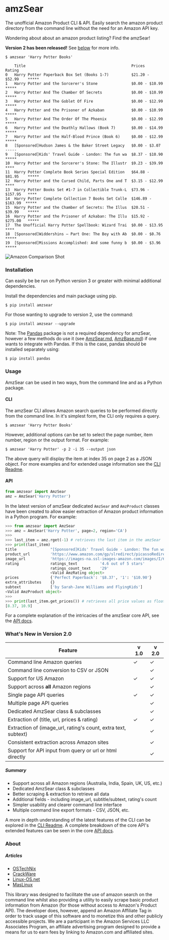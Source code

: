 # amzSear

The unofficial Amazon Product CLI & API. Easily search the amazon product directory from the command line without the need for an Amazon API key.

Wondering about about an amazon product listing? Find the amzSear!

__Version 2 has been released!__ See [below](#whats-new) for more info.


```
$ amzsear 'Harry Potter Books'
```


```
    Title                                               Prices             Rating
0   Harry Potter Paperback Box Set (Books 1-7)          $21.20 - $52.99    *****
1   Harry Potter and the Sorcerer's Stone               $0.00 - $10.99     *****
2   Harry Potter And The Chamber Of Secrets             $0.00 - $10.99     *****
3   Harry Potter And The Goblet Of Fire                 $0.00 - $12.99     *****
4   Harry Potter and the Prisoner of Azkaban            $0.00 - $10.99     *****
5   Harry Potter And The Order Of The Phoenix           $0.00 - $12.99     *****
6   Harry Potter and the Deathly Hallows (Book 7)       $0.00 - $14.99     *****
7   Harry Potter and the Half-Blood Prince (Book 6)     $0.00 - $12.99     *****
8   [Sponsored]Hudson James & the Baker Street Legacy   $0.00 - $3.07      -----
9   [Sponsored]Kids' Travel Guide - London: The fun wa  $8.37 - $10.90     *****
10  Harry Potter and the Sorcerer's Stone: The Illustr  $9.23 - $39.99     ****
11  Harry Potter Complete Book Series Special Edition   $64.88 - $81.95    *****
12  Harry Potter and the Cursed Child, Parts One and T  $3.15 - $12.99     ****
13  Harry Potter Books Set #1-7 in Collectible Trunk-L  $73.96 - $157.95   ****
14  Harry Potter Complete Collection 7 Books Set Colle  $146.89 - $163.99  *****
15  Harry Potter and the Chamber of Secrets: The Illus  $20.51 - $39.99    *****
16  Harry Potter and the Prisoner of Azkaban: The Illu  $15.92 - $275.00   *****
17  The Unofficial Harry Potter Spellbook: Wizard Trai  $0.00 - $13.95     ****
18  [Sponsored]Widdershins – Part One: The Boy with Ab  $0.00 - $0.76      *****
19  [Sponsored]Missions Accomplished: And some funny b  $0.00 - $3.96      *****
```

![Amazon Comparison Shot](amazon_screenshot.png)

<a name="installation"></a>
### Installation

Can easily be be run on Python version 3 or greater with minimal additional dependencies.

Install the dependencies and main package using pip.

```
$ pip install amzsear
```

For those wanting to upgrade to version 2, use the command:

```
$ pip install amzsear --upgrade
```

Note: The [Pandas](https://pandas.pydata.org/) package is not a required dependency for amzSear, however a few methods do use it (see [AmzSear.md](docs/core/AmzSear.md#to_dataframe), [AmzBase.md](docs/core/AmzBase.md#to_series)) if one wants to integrate with Pandas. If this is the case, pandas should be installed separately using:
```
$ pip install pandas
```

<a name="usage"></a>
### Usage

AmzSear can be used in two ways, from the command line and as a Python package.

#### CLI
The amzSear CLI allows Amazon search queries to be performed directly from the command line. In it's simplest form, the CLI only requires a query.

```
$ amzsear 'Harry Potter Books'
```

However, additional options can be set to select the page number, item number, region or the output format. For example:

```
$ amzsear 'Harry Potter' -p 2 -i 35 --output json
```

The above query will display the item at index 35 on page 2 as a JSON object. For more examples and for extended usage information see the [CLI Readme](docs/cli/README.md).


#### API

```python
from amzsear import AmzSear
amz = AmzSear('Harry Potter')
```

In the latest version of amzSear dedicated `AmzSear` and `AmzProduct` classes have been created to allow easier extraction of Amazon product information in a Python program. For example:
```python
>>> from amzsear import AmzSear
>>> amz = AmzSear('Harry Potter', page=2, region='CA')
>>> 
>>> last_item = amz.rget(-1) # retrieves the last item in the amzSear
>>> print(last_item)
title               "[Sponsored]Kids' Travel Guide - London: The fun way to discover Lo..."
product_url         'https://www.amazon.com/gp/slredirect/picassoRedirect.html/ref=pa_s...'
image_url           'https://images-na.ssl-images-amazon.com/images/I/61CatLnbhQL._AC_U...'
rating              ratings_text          '4.6 out of 5 stars'
                    ratings_count_text    '29'
                    <Valid AmzRating object>
prices              {'Perfect Paperback': '$8.37', '1': '$10.90'}
extra_attributes    {}
subtext             ['by Sarah-Jane Williams and FlyingKids']
<Valid AmzProduct object>
>>> 
>>> print(last_item.get_prices()) # retrieves all price values as floats
[8.37, 10.9]
```

For a complete explanation of the intricacies of the amzSear core API, see the [API docs](docs/core/).



<a name="whats-new"></a>
### What's New in Version 2.0

| Feature                                                        | v 1.0 | v 2.0 |
|----------------------------------------------------------------|-------|-------|
| Command line Amazon queries                                    | ✓     | ✓     |
| Command line conversion to CSV or JSON                         |       | ✓     |
| Support for US Amazon                                          | ✓     | ✓     |
| Support across __all__ Amazon regions                          |       | ✓     |
| Single page API queries                                        | ✓     | ✓     |
| Multiple page API queries                                      |       | ✓     |
| Dedicated AmzSear class & subclasses                           |       | ✓     |
| Extraction of (title, url, prices & rating)                    | ✓     | ✓     |
| Extraction of (image_url, rating's count, extra text, subtext) |       | ✓     |
| Consistent extraction across Amazon sites                      |       | ✓     |
| Support for API input from query or url or html directly       |       | ✓     |


##### Summary
* Support across all Amazon regions (Australia, India, Spain, UK, US, etc.)
* Dedicated AmzSear class & subclasses
* Better scraping & extraction to retrieve all data
* Additional fields - including image_url, subtitle/subtext, rating's count
* Simpler usability and clearer command line interface
* Multiple command line export formats - CSV, JSON, etc.

A more in depth understanding of the latest features of the CLI can be explored in the [CLI Readme](docs/cli/README.md). A complete breakdown of the core API's extended features can be seen in the core [API docs](docs/core/).

### About

##### Articles

* [OSTechNix](https://www.ostechnix.com/search-amazon-products-command-line/)
* [CrackWare](http://crackware.me/technology/search-amazon-products-from-command-line/)
* [Linux-OS.net](http://linux-os.net/amzsear-busca-productos-en-amazon-desde-la-linea-de-comandos/)
* [MasLinux](http://maslinux.es/buscar-productos-de-amazon-desde-la-linea-de-comandos/)

This library was designed to facilitate the use of amazon search on the command line whilst also providing a utility to easily scrape basic product information from Amazon (for those without access to Amazon's Product API). The developer does, however, append an Amazon Affiliate Tag in order to track usage of this software and to monetize this and other publicly accessible projects. We are a participant in the Amazon Services LLC Associates Program, an affiliate advertising program designed to provide a means for us to earn fees by linking to Amazon.com and affiliated sites.

